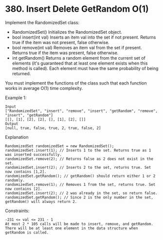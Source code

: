 # 380. Insert Delete GetRandom O(1)

Implement the RandomizedSet class:

*    RandomizedSet() Initializes the RandomizedSet object.
*    bool insert(int val) Inserts an item val into the set if not present. Returns true if the item was not present, false otherwise.
*    bool remove(int val) Removes an item val from the set if present. Returns true if the item was present, false otherwise.
*    int getRandom() Returns a random element from the current set of elements (it's guaranteed that at least one element exists when this method is called). Each element must have the same probability of being returned.

You must implement the functions of the class such that each function works in average O(1) time complexity.

 

Example 1:

    Input
    ["RandomizedSet", "insert", "remove", "insert", "getRandom", "remove", "insert", "getRandom"]
    [[], [1], [2], [2], [], [1], [2], []]
    Output
    [null, true, false, true, 2, true, false, 2]

Explanation

    RandomizedSet randomizedSet = new RandomizedSet();
    randomizedSet.insert(1); // Inserts 1 to the set. Returns true as 1 was inserted successfully.
    randomizedSet.remove(2); // Returns false as 2 does not exist in the set.
    randomizedSet.insert(2); // Inserts 2 to the set, returns true. Set now contains [1,2].
    randomizedSet.getRandom(); // getRandom() should return either 1 or 2 randomly.
    randomizedSet.remove(1); // Removes 1 from the set, returns true. Set now contains [2].
    randomizedSet.insert(2); // 2 was already in the set, so return false.
    randomizedSet.getRandom(); // Since 2 is the only number in the set, getRandom() will always return 2.

 

Constraints:

    -231 <= val <= 231 - 1
    At most 2 * 105 calls will be made to insert, remove, and getRandom.
    There will be at least one element in the data structure when getRandom is called.

